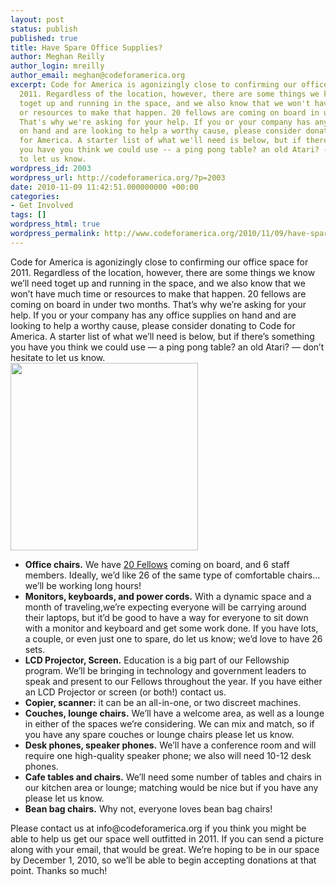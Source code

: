 ```yaml
---
layout: post
status: publish
published: true
title: Have Spare Office Supplies?
author: Meghan Reilly
author_login: mreilly
author_email: meghan@codeforamerica.org
excerpt: Code for America is agonizingly close to confirming our office space for
  2011. Regardless of the location, however, there are some things we know we'll need
  toget up and running in the space, and we also know that we won't have much time
  or resources to make that happen. 20 fellows are coming on board in under two months.
  That's why we're asking for your help. If you or your company has any office supplies
  on hand and are looking to help a worthy cause, please consider donating to Code
  for America. A starter list of what we'll need is below, but if there's something
  you have you think we could use -- a ping pong table? an old Atari? -- don't hesitate
  to let us know.
wordpress_id: 2003
wordpress_url: http://codeforamerica.org/?p=2003
date: 2010-11-09 11:42:51.000000000 +00:00
categories:
- Get Involved
tags: []
wordpress_html: true
wordpress_permalink: http://www.codeforamerica.org/2010/11/09/have-spare-office-supplies/
---
```


<p>Code for America is agonizingly close to confirming our office space for 2011. Regardless of the location, however, there are some things we know we’ll need toget up and running in the space, and we also know that we won’t have much time or resources to make that happen. 20 fellows are coming on board in under two months. That’s why we’re asking for your help. If you or your company has any office supplies on hand and are looking to help a worthy cause, please consider donating to Code for America. A starter list of what we’ll need is below, but if there’s something you have you think we could use — a ping pong table? an old Atari? — don’t hesitate to let us know.<span id="more-2003"></span><br/>
<a href="http://codeforamerica.org/wp-content/uploads/2010/11/desk.jpg"><img alt="" class="alignright size-full wp-image-2006" src="http://codeforamerica.org/wp-content/uploads/2010/11/desk.jpg" title="desk" width="300"/></a></p>
<ul>
<li><strong>Office chairs.</strong> We have <a href="http://codeforamerica.org/2010/11/01/2011-cfa-fellows">20 Fellows</a> coming on board, and 6 staff members. Ideally, we’d like 26 of the same type of comfortable chairs… we’ll be working long hours!</li>
<li><strong>Monitors, keyboards, and power cords.</strong> With a dynamic space and a month of traveling,we’re expecting everyone will be carrying around their laptops, but it’d be good to have a way for everyone to sit down with a monitor and keyboard and get some work done. If you have lots, a couple, or even just one to spare, do let us know; we’d love to have 26 sets.</li>
<li><strong>LCD Projector, Screen.</strong> Education is a big part of our Fellowship program. We’ll be bringing in technology and government leaders to speak and present to our Fellows throughout the year. If you have either an LCD Projector or screen (or both!) contact us.</li>
<li><strong>Copier, scanner:</strong> it can be an all-in-one, or two discreet machines.</li>
<li><strong>Couches, lounge chairs.</strong> We’ll have a welcome area, as well as a lounge in either of the spaces we’re considering. We can mix and match, so if you have any spare couches or lounge chairs please let us know.</li>
<li><strong>Desk phones, speaker phones.</strong> We’ll have a conference room and will require one high-quality speaker phone; we also will need 10-12 desk phones.</li>
<li><strong>Cafe tables and chairs.</strong> We’ll need some number of tables and chairs in our kitchen area or lounge; matching would be nice but if you have any please let us know.</li>
<li><strong>Bean bag chairs.</strong> Why not, everyone loves bean bag chairs!</li>
</ul>
<p>Please contact us at info@codeforamerica.org if you think you might be able to help us get our space well outfitted in 2011. If you can send a picture along with your email, that would be great. We’re hoping to be in our space by December 1, 2010, so we’ll be able to begin accepting donations at that point. Thanks so much!</p>
